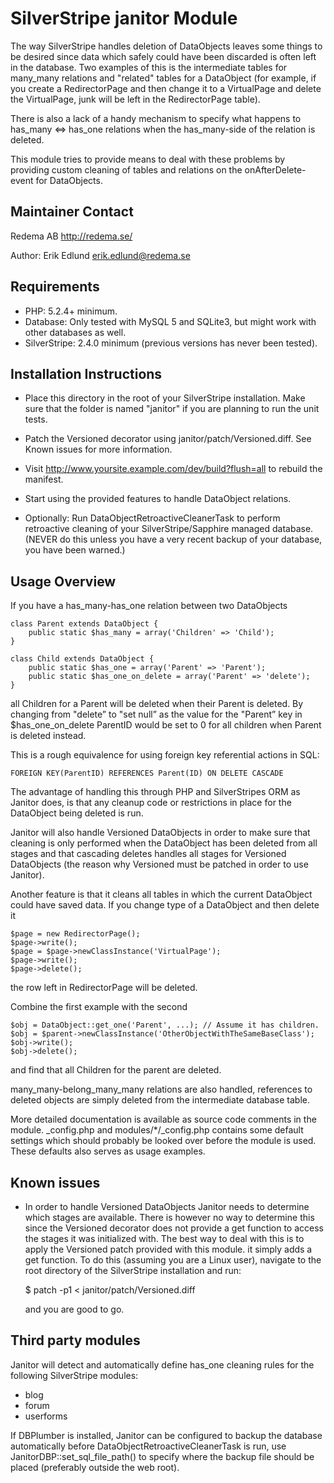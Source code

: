 # SilverStripe janitor Module

The way SilverStripe handles deletion of DataObjects leaves some things to be
desired since data which safely could have been discarded is often left in the
database. Two examples of this is the intermediate tables for many_many
relations and "related" tables for a DataObject (for example, if you create a
RedirectorPage and then change it to a VirtualPage and delete the VirtualPage,
junk will be left in the RedirectorPage table).

There is also a lack of a handy mechanism to specify what happens to has_many
<=> has_one relations when the has_many-side of the relation is deleted.

This module tries to provide means to deal with these problems by providing
custom cleaning of tables and relations on the onAfterDelete-event for
DataObjects.

## Maintainer Contact

Redema AB <http://redema.se/>

Author: Erik Edlund <erik.edlund@redema.se>

## Requirements

 * PHP: 5.2.4+ minimum.
 * Database: Only tested with MySQL 5 and SQLite3, but might work with other
   databases as well.
 * SilverStripe: 2.4.0 minimum (previous versions has never been tested).

## Installation Instructions

 * Place this directory in the root of your SilverStripe installation. Make sure
   that the folder is named "janitor" if you are planning to run the unit tests.

 * Patch the Versioned decorator using janitor/patch/Versioned.diff.
   See Known issues for more information.

 * Visit http://www.yoursite.example.com/dev/build?flush=all to rebuild the
   manifest.

 * Start using the provided features to handle DataObject relations.

 * Optionally: Run DataObjectRetroactiveCleanerTask to perform retroactive
   cleaning of your SilverStripe/Sapphire managed database. (NEVER do this
   unless you have a very recent backup of your database, you have been warned.)

## Usage Overview

If you have a has_many-has_one relation between two DataObjects

    class Parent extends DataObject {
        public static $has_many = array('Children' => 'Child');
    }
    
    class Child extends DataObject {
        public static $has_one = array('Parent' => 'Parent');
        public static $has_one_on_delete = array('Parent' => 'delete');
    }

all Children for a Parent will be deleted when their Parent is deleted. By
changing from "delete” to "set null” as the value for the "Parent” key in
$has_one_on_delete ParentID would be set to 0 for all children when Parent is
deleted instead.

This is a rough equivalence for using foreign key referential actions in SQL:

    FOREIGN KEY(ParentID) REFERENCES Parent(ID) ON DELETE CASCADE

The advantage of handling this through PHP and SilverStripes ORM as Janitor
does, is that any cleanup code or restrictions in place for the DataObject being
deleted is run.

Janitor will also handle Versioned DataObjects in order to make sure that
cleaning is only performed when the DataObject has been deleted from all stages
and that cascading deletes handles all stages for Versioned DataObjects (the
reason why Versioned must be patched in order to use Janitor).

Another feature is that it cleans all tables in which the current DataObject
could have saved data. If you change type of a DataObject and then delete it

    $page = new RedirectorPage();
    $page->write();
    $page = $page->newClassInstance('VirtualPage');
    $page->write();
    $page->delete();

the row left in RedirectorPage will be deleted.

Combine the first example with the second

    $obj = DataObject::get_one('Parent', ...); // Assume it has children.
    $obj = $parent->newClassInstance('OtherObjectWithTheSameBaseClass');
    $obj->write();
    $obj->delete();

and find that all Children for the parent are deleted.

many_many-belong_many_many relations are also handled, references to deleted
objects are simply deleted from the intermediate database table.

More detailed documentation is available as source code comments in the module.
\_config.php and modules/\*/\_config.php contains some default settings which
should probably be looked over before the module is used. These defaults also
serves as usage examples.

## Known issues

 * In order to handle Versioned DataObjects Janitor needs to determine which
   stages are available. There is however no way to determine this since the
   Versioned decorator does not provide a get function to access the stages
   it was initialized with. The best way to deal with this is to apply the
   Versioned patch provided with this module. it simply adds a get function.
   To do this (assuming you are a Linux user), navigate to the root directory
   of the SilverStripe installation and run:
   
   $ patch -p1 < janitor/patch/Versioned.diff
   
   and you are good to go.

## Third party modules

Janitor will detect and automatically define has_one cleaning rules for  the
following SilverStripe modules:

 * blog
 * forum
 * userforms

If DBPlumber is installed, Janitor can be configured to backup the database
automatically before DataObjectRetroactiveCleanerTask is run, use
JanitorDBP::set_sql_file_path() to specify where the backup file should be
placed (preferably outside the web root).

